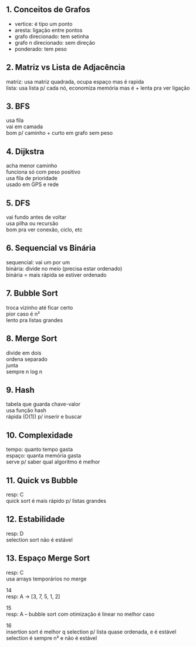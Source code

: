 ## 1. Conceitos de Grafos

- vertice: é tipo um ponto  
- aresta: ligação entre pontos  
- grafo direcionado: tem setinha  
- grafo n direcionado: sem direção  
- ponderado: tem peso

## 2. Matriz vs Lista de Adjacência

matriz: usa matriz quadrada, ocupa espaço mas é rapida  
lista: usa lista p/ cada nó, economiza memória mas é + lenta pra ver ligação

## 3. BFS

usa fila  
vai em camada  
bom p/ caminho + curto em grafo sem peso

## 4. Dijkstra

acha menor caminho  
funciona só com peso positivo  
usa fila de prioridade  
usado em GPS e rede

## 5. DFS

vai fundo antes de voltar  
usa pilha ou recursão  
bom pra ver conexão, ciclo, etc

## 6. Sequencial vs Binária

sequencial: vai um por um  
binária: divide no meio (precisa estar ordenado)  
binária = mais rápida se estiver ordenado

## 7. Bubble Sort

troca vizinho até ficar certo  
pior caso é n²  
lento pra listas grandes

## 8. Merge Sort

divide em dois  
ordena separado  
junta  
sempre n log n

## 9. Hash

tabela que guarda chave-valor  
usa função hash  
rápida (O(1)) p/ inserir e buscar

## 10. Complexidade

tempo: quanto tempo gasta  
espaço: quanta memória gasta  
serve p/ saber qual algoritmo é melhor

## 11. Quick vs Bubble

resp: C  
quick sort é mais rápido p/ listas grandes

## 12. Estabilidade

resp: D  
selection sort não é estável

## 13. Espaço Merge Sort

resp: C  
usa arrays temporários no merge

14  
resp: A → [3, 7, 5, 1, 2]

15  
resp: A – bubble sort com otimização é linear no melhor caso

16  
insertion sort é melhor q selection p/ lista quase ordenada, e é estável  
selection é sempre n² e não é estável


